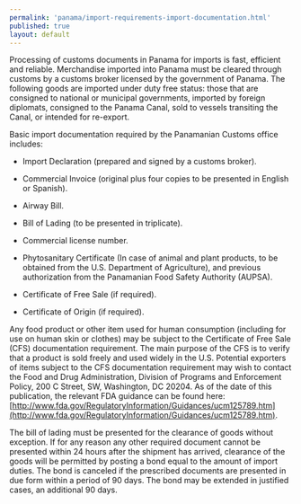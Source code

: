 ```yaml
--- 
permalink: 'panama/import-requirements-import-documentation.html' 
published: true 
layout: default
---
```

Processing of customs documents in Panama for imports is fast, efficient and reliable. Merchandise imported into Panama must be cleared through customs by a customs broker licensed by the government of Panama. The following goods are imported under duty free status: those that are consigned to national or municipal governments, imported by foreign diplomats, consigned to the Panama Canal, sold to vessels transiting the Canal, or intended for re-export.

Basic import documentation required by the Panamanian Customs office includes:

* Import Declaration (prepared and signed by a customs broker).

* Commercial Invoice (original plus four copies to be presented in English or Spanish).

* Airway Bill.

* Bill of Lading (to be presented in triplicate).

* Commercial license number.

* Phytosanitary Certificate (In case of animal and plant products, to be obtained from the U.S. Department of Agriculture), and previous authorization from the Panamanian Food Safety Authority (AUPSA).

* Certificate of Free Sale (if required).

* Certificate of Origin (if required).

Any food product or other item used for human consumption (including for use on human skin or clothes) may be subject to the Certificate of Free Sale (CFS) documentation requirement. The main purpose of the CFS is to verify that a product is sold freely and used widely in the U.S. Potential exporters of items subject to the CFS documentation requirement may wish to contact the Food and Drug Administration, Division of Programs and Enforcement Policy, 200 C Street, SW, Washington, DC 20204. As of the date of this publication, the relevant FDA guidance can be found here: [http://www.fda.gov/RegulatoryInformation/Guidances/ucm125789.htm](http://www.fda.gov/RegulatoryInformation/Guidances/ucm125789.htm).

The bill of lading must be presented for the clearance of goods without exception. If for any reason any other required document cannot be presented within 24 hours after the shipment has arrived, clearance of the goods will be permitted by posting a bond equal to the amount of import duties. The bond is canceled if the prescribed documents are presented in due form within a period of 90 days. The bond may be extended in justified cases, an additional 90 days.
